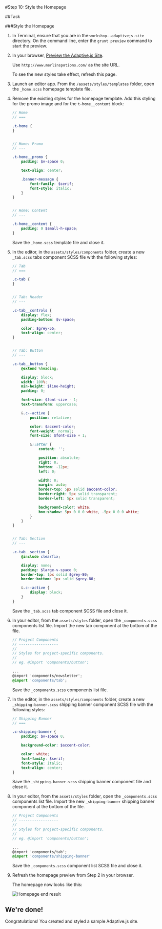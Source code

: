#Step 10: Style the Homepage

##Task

###Style the Homepage

1. In Terminal, ensure that you are in the `workshop--adaptivejs-site` directory. On the command line, enter the `grunt preview` command to start the preview.
2. In your browser, [Preview the Adaptive.js Site](https://cloud.mobify.com/docs/adaptivejs/getting-started/new-project/#/start-adaptivejs-server).

    Use `http://www.merlinspotions.com/` as the site URL.

    To see the new styles take effect, refresh this page.

3. Launch an editor app. From the `/assets/styles/templates` folder, open the `_home.scss` homepage template file.
4. Remove the existing styles for the homepage template. Add this styling for the promo image and for the `t-home__content` block:

    ``` SCSS
    // Home
    // ===

    .t-home {
    }


    // Home: Promo
    // ---

    .t-home__promo {
        padding: $v-space 0;

        text-align: center;

        .banner-message {
            font-family: $serif;
            font-style: italic;
        }
    }


    // Home: Content
    // ---

    .t-home__content {
        padding: 0 $small-h-space;
    }
    ```

    Save the `_home.scss` template file and close it.

5. In the editor, in the `assets/styles/components` folder, create a new `_tab.scss` tabs component SCSS file with the following styles:

    ``` SCSS
    // Tab
    // ===

    .c-tab {
    }


    // Tab: Header
    // ---

    .c-tab__controls {
        display: flex;
        padding-bottom: $v-space;

        color: $grey-55;
        text-align: center;
    }


    // Tab: Button
    // ---

    .c-tab__button {
        @extend %heading;

        display: block;
        width: 100%;
        min-height: $line-height;
        padding: 0;

        font-size: $font-size - 1;
        text-transform: uppercase;

        &.c--active {
            position: relative;

            color: $accent-color;
            font-weight: normal;
            font-size: $font-size + 1;

            &::after {
                content: '';

                position: absolute;
                right: 0;
                bottom: -12px;
                left: 0;

                width: 0;
                margin: auto;
                border-top: 5px solid $accent-color;
                border-right: 5px solid transparent;
                border-left: 5px solid transparent;

                background-color: white;
                box-shadow: 5px 0 0 0 white, -5px 0 0 0 white;
            }
        }
    }


    // Tab: Section
    // ---

    .c-tab__section {
        @include clearfix;

        display: none;
        padding: $large-v-space 0;
        border-top: 1px solid $grey-80;
        border-bottom: 1px solid $grey-80;

        &.c--active {
            display: block;
        }
    }
    ```

    Save the `_tab.scss` tab component SCSS file and close it.

6. In your editor, from the `assets/styles` folder, open the `_components.scss` components list file. Import the new tab component at the bottom of the file.

    ```SCSS
    // Project Components
    // ------------------
    //
    // Styles for project-specific components.
    //
    // eg. @import 'components/button';

    ...
    @import 'components/newsletter';
    @import 'components/tab';
    ```
    
    Save the `_components.scss` components list file.

6. In the editor, in the `assets/styles/components` folder, create a new `_shipping-banner.scss` shipping banner component SCSS file with the following styles:

    ```SCSS
    // Shipping Banner
    // ===

    .c-shipping-banner {
        padding: $v-space 0;

        background-color: $accent-color;

        color: white;
        font-family: $serif;
        font-style: italic;
        text-align: center;
    }
    ```
    
    Save the `_shipping-banner.scss` shipping banner component file and close it.

7. In your editor, from the `assets/styles` folder, open the `_components.scss` components list file. Import the new `_shipping-banner` shipping banner component at the bottom of the file.

    ```SCSS
    // Project Components
    // ------------------
    //
    // Styles for project-specific components.
    //
    // eg. @import 'components/button';

    ...
    @import 'components/tab';
    @import 'components/shipping-banner'
    ```
    Save the `_components.scss` component list SCSS file and close it.

8. Refresh the homepage preview from Step 2 in your browser.

    The homepage now looks like this:

    ![Homepage end result](https://s3.amazonaws.com/uploads.hipchat.com/15359/505985/z5EMBDFSro5vytT/upload.png)


## We're done!

Congratulations! You created and styled a sample Adaptive.js site.

